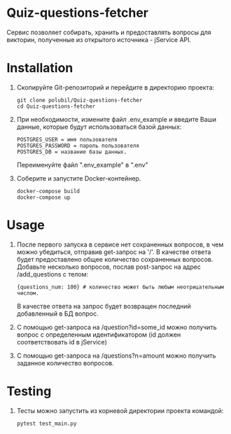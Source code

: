 # Quiz-questions-fetcher

Сервис позволяет собирать, хранить и предоставлять вопросы для викторин, полученные из открытого источника -  jService API.

# Installation

1. Скопируйте Git-репозиторий и перейдите в директорию проекта:

   ```
   git clone polubil/Quiz-questions-fetcher
   cd Quiz-questions-fetcher
   ```

2. При необходимости, измените файл .env_example и введите Ваши данные, которые будут использоваться базой данных:

    ```
    POSTGRES_USER = имя пользователя
    POSTGRES_PASSWORD = пароль пользователя 
    POSTGRES_DB = название базы данных.
    ```

    Переименуйте файл ".env_example" в ".env"

3. Соберите и запустите Docker-контейнер.

   ```
   docker-compose build
   docker-compose up
   ```

# Usage

1. После первого запуска в сервисе нет сохраненных вопросов, в чем можно убедиться, отправив get-запрос на '/'. В качестве ответа будет предоставлено общее количество сохраненных вопросов. Добавьте несколько вопросов, послав post-запрос на адрес /add_questions с телом:

   ```
   {questions_num: 100} # количество может быть любым неотрицательным числом.
   ```
   В качестве ответа на запрос будет возвращен последний добавленный в БД вопрос.
   
2. С помощью get-запроса на /question?id=some_id можно получить вопрос с определенным идентификатором (id должен соответствовать id в jService)
3. С помощью get-запроса на /questions?n=amount можно получить заданное количество вопросов.

# Testing

1. Тесты можно запустить из корневой директории проекта командой:

   ```
   pytest test_main.py
   ```
